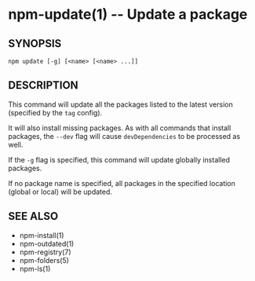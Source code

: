 npm-update(1) -- Update a package
=================================






















































































<extoc></extoc>

## SYNOPSIS

    npm update [-g] [<name> [<name> ...]]

## DESCRIPTION

This command will update all the packages listed to the latest version
(specified by the `tag` config).

It will also install missing packages. As with all commands that install
packages, the `--dev` flag will cause `devDependencies` to be processed
as well.

If the `-g` flag is specified, this command will update globally installed
packages.

If no package name is specified, all packages in the specified location (global
or local) will be updated.

## SEE ALSO

* npm-install(1)
* npm-outdated(1)
* npm-registry(7)
* npm-folders(5)
* npm-ls(1)
